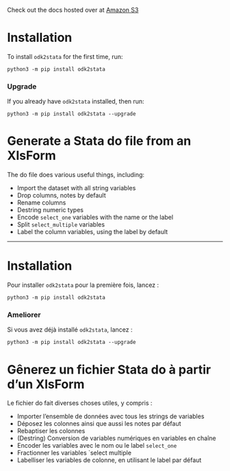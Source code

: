 Check out the docs hosted over at [Amazon S3](http://odk2stata-docs.s3-website-us-west-2.amazonaws.com/)

# Installation

To install `odk2stata` for the first time, run:

```
python3 -m pip install odk2stata
```

### Upgrade

If you already have `odk2stata` installed, then run:

```
python3 -m pip install odk2stata --upgrade
```

# Generate a Stata do file from an XlsForm

The do file does various useful things, including:

- Import the dataset with all string variables
- Drop columns, notes by default
- Rename columns
- Destring numeric types
- Encode `select_one` variables with the name or the label
- Split `select_multiple` variables
- Label the column variables, using the label by default

---

# Installation

Pour installer `odk2stata` pour la première fois, lancez :

```
python3 -m pip install odk2stata
```

### Ameliorer

Si vous avez déjà installé `odk2stata`, lancez :

```
python3 -m pip install odk2stata --upgrade
```

# Gênerez un fichier Stata do  à partir d’un XlsForm

Le fichier do fait diverses choses utiles, y compris :

- Importer l’ensemble de données avec tous les strings de variables
- Déposez les colonnes ainsi que aussi les notes par défaut
- Rebaptiser les colonnes
- (Destring) Conversion de variables numériques en variables en chaîne
- Encoder les variables avec le nom ou le label `select_one`
- Fractionner les variables `select multiple
- Labelliser les variables de colonne, en utilisant le label par défaut
